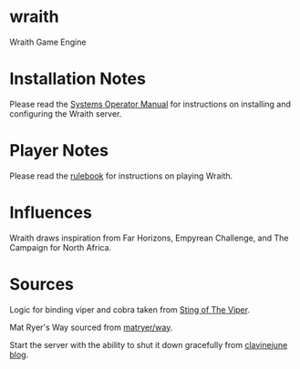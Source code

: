 # wraith
Wraith Game Engine

# Installation Notes
Please read the
[Systems Operator Manual](https://github.com/mdhender/wraith/blob/main/docs/sysop.adoc)
for instructions on installing and configuring the Wraith server.

# Player Notes
Please read the
[rulebook](https://github.com/mdhender/wraith/blob/main/docs/rulebook.adoc)
for instructions on playing Wraith.

# Influences
Wraith draws inspiration from Far Horizons, Empyrean Challenge, and The Campaign for North Africa.

# Sources
Logic for binding viper and cobra taken from
[Sting of The Viper](https://carolynvanslyck.com/blog/2020/08/sting-of-the-viper/).

Mat Ryer's Way sourced from
[matryer/way](https://github.com/matryer/way/commit/9632d0c407b008073d19d0c4da1e0fc3e9477508).

Start the server with the ability to shut it down gracefully from
[clavinejune blog](https://clavinjune.dev/en/blogs/golang-http-server-graceful-shutdown/).
